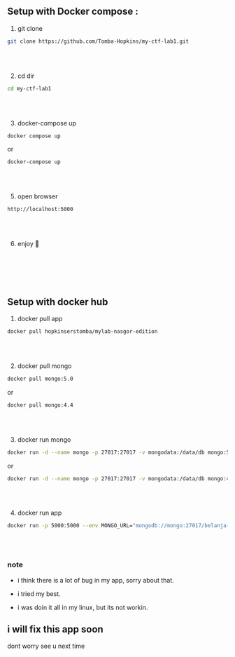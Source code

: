 ## Setup with Docker compose :

1. git clone

``` bash
git clone https://github.com/Tomba-Hopkins/my-ctf-lab1.git
```
<br>
<br>


2. cd dir

``` bash
cd my-ctf-lab1
```
<br>
<br>


3. docker-compose up

``` bash
docker compose up
```
or
``` bash
docker-compose up
```

<br>
<br>

5. open browser

``` bash
http://localhost:5000
```
<br>
<br>

6. enjoy 🦖

<br>
<br>
<br>
<br>

## Setup with docker hub
1. docker pull app
``` bash
docker pull hopkinserstomba/mylab-nasgor-edition
```
<br>
<br>

2. docker pull mongo

``` bash
docker pull mongo:5.0
```
or
``` bash
docker pull mongo:4.4
```
<br>
<br>

3. docker run mongo 
``` bash
docker run -d --name mongo -p 27017:27017 -v mongodata:/data/db mongo:5.0
```
or 
``` bash
docker run -d --name mongo -p 27017:27017 -v mongodata:/data/db mongo:4.4
```
<br>
<br>

4. docker run app
``` bash
docker run -p 5000:5000 --env MONGO_URL="mongodb://mongo:27017/belanja-app" --link mongo:mongo hopkinserstomba/mylab-nasgor-edition

```
<br>
<br>

### note
- i think there is a lot of bug in my app, sorry about that.

- i tried my best.

- i was doin it all in my linux, but its not workin.

## i will fix this app soon 
dont worry see u next time